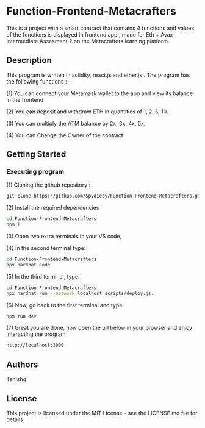 # Function-Frontend-Metacrafters
This is a project with a smart contract that contains  4 functions and values of the functions is displayed in frontend app , made for Eth + Avax Intermediate Assesment 2 on the Metacrafters learning platform.

## Description

This program is written in solidity, react.js and ether.js . The program has the following functions :-

(1) You can connect your Metamask wallet to the app and view its balance in the frontend

(2) You can deposit and withdraw ETH in quantities of 1, 2, 5, 10.

(3) You can multiply the ATM balance by 2x, 3x, 4x, 5x.

(4) You can Change the Owner of the contract

## Getting Started

### Executing program

(1) Cloning the github repository : 

```bash
git clone https://github.com/Spydiecy/Function-Frontend-Metacrafters.git
```

(2) Install the required dependencies

```bash
cd Function-Frontend-Metacrafters
npm i
```

(3) Open two extra terminals in your VS code, 
 
(4) In the second terminal type:
```bash
cd Function-Frontend-Metacrafters
npx hardhat node
```
   
(5) In the third terminal, type:
```bash
cd Function-Frontend-Metacrafters
npx hardhat run --network localhost scripts/deploy.js.
```
  
(6) Now, go back to the first terminal and type:
```bash
npm run dev
```

(7) Great you are done, now open the url below in your browser and enjoy interacting the program

```bash
http://localhost:3000
```

## Authors

Tanishq

## License

This project is licensed under the MIT License - see the LICENSE.md file for details
